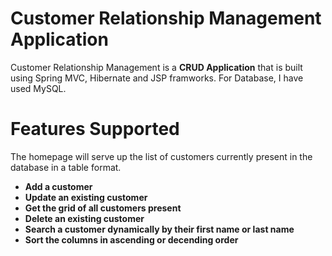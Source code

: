 # Customer Relationship Management Application

Customer Relationship Management is a **CRUD Application** that is built using Spring MVC, Hibernate and JSP framworks. For Database, I have used MySQL.

# Features Supported

The homepage will serve up the list of customers currently present in the database in a table format.

- **Add a customer**
- **Update an existing customer**
- **Get the grid of all customers present**
- **Delete an existing customer**
- **Search a customer dynamically by their first name or last name**
- **Sort the columns in ascending or decending order**
